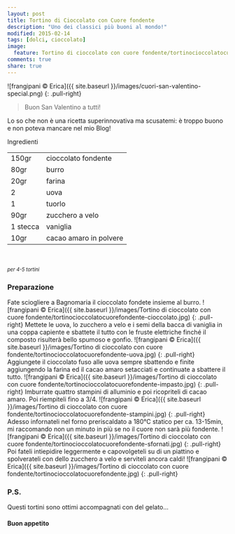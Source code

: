 ```yaml
---
layout: post
title: Tortino di Cioccolato con Cuore fondente
description: "Uno dei classici più buoni al mondo!"
modified: 2015-02-14
tags: [dolci, cioccolato]
image:
  feature: Tortino di cioccolato con cuore fondente/tortinocioccolatocuorefondente-header.jpg
comments: true
share: true
---
```


![frangipani © Erica]({{ site.baseurl }}/images/cuori-san-valentino-special.png)
{: .pull-right}

> Buon San Valentino a tutti!

Lo so che non è una ricetta superinnovativa ma scusatemi: è troppo buono e non poteva mancare nel mio Blog! 

<div class="ingredients">
  <div class="ingredients-title">Ingredienti</div>
  <table>
    <tbody>
      <tr>
        <td>150gr</td>
        <td>cioccolato fondente</td>
      </tr>
      <tr>
        <td>80gr</td>
        <td>burro</td>
      </tr>
      <tr>
        <td>20gr</td>
        <td>farina</td>
      </tr>
      <tr>
        <td>2</td>
        <td>uova</td>
      </tr>
      <tr>
        <td>1</td>
        <td>tuorlo</td>
      </tr>
      <tr>
      	<td>90gr</td>
        <td>zucchero a velo</td>
      </tr>
      <tr>
        <td>1 stecca</td>
        <td>vaniglia</td>
      </tr>
      <tr>
        <td>10gr</td>
        <td>cacao amaro in polvere</td>     
      </tr>
    </tbody>
  </table>
  <br></br>
  <i class="pull-right" style="font-size: 80%;">per 4-5 tortini</i>
</div>


<h3>
	<font color="grey">
		<i class="icon-cogs"></i>
	</font> Preparazione
</h3>

Fate sciogliere a Bagnomaria il cioccolato fondete insieme al burro.
![frangipani © Erica]({{ site.baseurl }}/images/Tortino di cioccolato con cuore fondente/tortinocioccolatocuorefondente-cioccolato.jpg)
{: .pull-right}
Mettete le uova, lo zucchero a velo e i semi della bacca di vaniglia in una coppa capiente e sbattete il tutto con le fruste elettriche finché il composto risulterà bello spumoso e gonfio.
![frangipani © Erica]({{ site.baseurl }}/images/Tortino di cioccolato con cuore fondente/tortinocioccolatocuorefondente-uova.jpg)
{: .pull-right}
Aggiungete il cioccolato fuso alle uova sempre sbattendo e finite aggiungendo la farina ed il cacao amaro setacciati e continuate a sbattere il tutto.
![frangipani © Erica]({{ site.baseurl }}/images/Tortino di cioccolato con cuore fondente/tortinocioccolatocuorefondente-impasto.jpg)
{: .pull-right}
Imburrate quattro stampini di alluminio e poi ricopriteli di cacao amaro. Poi riempiteli fino a 3/4.
![frangipani © Erica]({{ site.baseurl }}/images/Tortino di cioccolato con cuore fondente/tortinocioccolatocuorefondente-stampini.jpg)
{: .pull-right}
Adesso infornateli nel forno preriscaldato a 180°C statico per ca. 13-15min, mi raccomando non un minuto in più se no il cuore non sarà più fondente.
![frangipani © Erica]({{ site.baseurl }}/images/Tortino di cioccolato con cuore fondente/tortinocioccolatocuorefondente-sfornati.jpg)
{: .pull-right}
Poi fateli intiepidire leggermente e capovolgeteli su di un piattino e spolverateli con dello zucchero a velo e serviteli ancora caldi!
![frangipani © Erica]({{ site.baseurl }}/images/Tortino di cioccolato con cuore fondente/tortinocioccolatocuorefondente.jpg)
{: .pull-right}

<h3>
  <font color="#FFCC00">
    <i class="icon-lightbulb"></i>
  </font> P.S.
</h3>

Questi tortini sono ottimi accompagnati con del gelato...

<h4>Buon appetito
  <font color="red">
    <i class="icon-smile"></i>
  </font>
</h4>